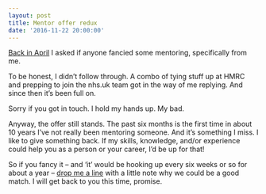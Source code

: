 ```yaml
---
layout: post
title: Mentor offer redux
date: '2016-11-22 20:00:00'
---
```

[Back in April](/mentor-offer) I asked if anyone fancied some mentoring, specifically from me.

To be honest, I didn’t follow through. A combo of tying stuff up at HMRC and prepping to join the nhs.uk team got in the way of me replying. And since then it’s been full on.

Sorry if you got in touch. I hold my hands up. My bad.

Anyway, the offer still stands. The past six months is the first time in about 10 years I’ve not really been mentoring someone. And it’s something I miss. I like to give something back. If my skills, knowledge, and/or experience could help you as a person or your career, I’d be up for that!

So if you fancy it – and ‘it’ would be hooking up every six weeks or so for about a year – [drop me a line](/contact) with a little note why we could be a good match. I will get back to you this time, promise. 
